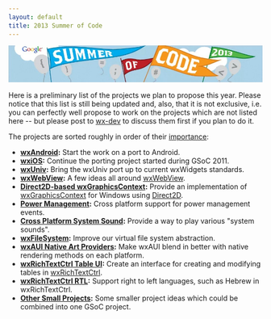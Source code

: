 ```yaml
---
layout: default
title: 2013 Summer of Code
---
```


![2013 Summer of Code Project Ideas](logo.jpg)

Here is a preliminary list of the projects we plan to propose this year.
Please notice that this list is still being updated and, also, that it is not
exclusive, i.e. you can perfectly well propose to work on the projects which
are not listed here -- but please post to [wx-dev](http://groups.google.com/group/wx-dev)
to discuss them first if you plan to do it.

The projects are sorted roughly in order of their
[importance](../project-ratings):

* **[wxAndroid](../projects/android):** Start the work on a port to Android.
* **[wxiOS](../projects/ios):** Continue the porting project started during
  GSoC 2011.
* **[wxUniv](../projects/universal):** Bring the wxUniv port up to current
  wxWidgets standards.
* **[wxWebView](../projects/webview):** A few ideas all around
  [wxWebView](http://docs.wxwidgets.org/trunk/classwx_web_view.html).
* **[Direct2D-based wxGraphicsContext](../projects/gc-d2d):** Provide an implementation
  of [wxGraphicsContext](http://docs.wxwidgets.org/trunk/classwx_graphics_context.html)
  for Windows using [Direct2D](http://msdn.microsoft.com/en-us/library/windows/desktop/dd370987.aspx).
* **[Power Management](../projects/power-management):** Cross platform support
  for power management events.
* **[Cross Platform System Sound](../projects/sound):** Provide a way to play
  various "system sounds".
* **[wxFileSystem](../projects/filesystem):** Improve our virtual file system
  abstraction.
* **[wxAUI Native Art Providers](../projects/aui-native-art):** Make wxAUI
  blend in better with native rendering methods on each platform.
* **[wxRichTextCtrl Table UI](../projects/rtc-table-ui):** Create an interface
  for creating and modifying tables in
  [wxRichTextCtrl](http://docs.wxwidgets.org/trunk/classwx_rich_text_ctrl.html).
* **[wxRichTextCtrl RTL](../projects/rtc-rtl):** Support right to left
  languages, such as Hebrew in wxRichTextCtrl.
* **[Other Small Projects](../projects/small-projects):** Some smaller project
  ideas which could be combined into one GSoC project.
